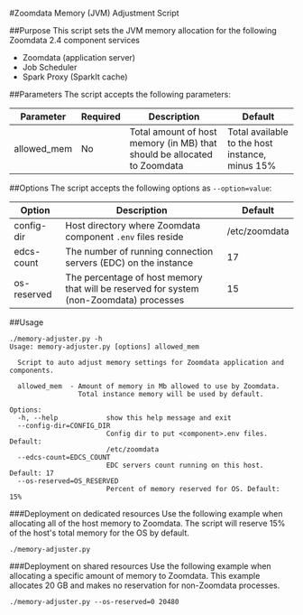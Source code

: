 #Zoomdata Memory (JVM) Adjustment Script

##Purpose
This script sets the JVM memory allocation for the following Zoomdata 2.4 component services
- Zoomdata (application server)
- Job Scheduler
- Spark Proxy (SparkIt cache)

##Parameters
The script accepts the following parameters:

| Parameter |  Required  |  Description  |  Default  |
| --- | --- | --- | --- |
| allowed_mem | No | Total amount of host memory (in MB) that should be allocated to Zoomdata | Total available to the host instance, minus 15%

##Options
The script accepts the following options as `--option=value`:

| Option |  Description  |  Default  |
| --- | --- | --- |
| config-dir | Host directory where Zoomdata component `.env` files reside | /etc/zoomdata
| edcs-count | The number of running connection servers (EDC) on the instance | 17
| os-reserved | The percentage of host memory that will be reserved for system (non-Zoomdata) processes | 15

##Usage
```
./memory-adjuster.py -h
Usage: memory-adjuster.py [options] allowed_mem

  Script to auto adjust memory settings for Zoomdata application and components.

  allowed_mem  - Amount of memory in Mb allowed to use by Zoomdata.
                 Total instance memory will be used by default.

Options:
  -h, --help            show this help message and exit
  --config-dir=CONFIG_DIR
                        Config dir to put <component>.env files. Default:
                        /etc/zoomdata
  --edcs-count=EDCS_COUNT
                        EDC servers count running on this host. Default: 17
  --os-reserved=OS_RESERVED
                        Percent of memory reserved for OS. Default: 15%
```

###Deployment on dedicated resources
Use the following example when allocating all of the host memory to Zoomdata. The script will reserve 15% of the host's total memory for the OS by default.
```
./memory-adjuster.py
```

###Deployment on shared resources
Use the following example when allocating a specific amount of memory to Zoomdata. This example allocates 20 GB and makes no reservation for non-Zoomdata processes.
```
./memory-adjuster.py --os-reserved=0 20480
```
